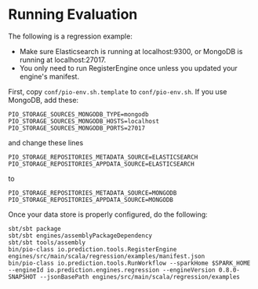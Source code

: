 Running Evaluation
==================

The following is a regression example:

- Make sure Elasticsearch is running at localhost:9300, or MongoDB is running at localhost:27017.
- You only need to run RegisterEngine once unless you updated your engine's manifest.

First, copy ``conf/pio-env.sh.template`` to ``conf/pio-env.sh``. If you use MongoDB, add these:

```
PIO_STORAGE_SOURCES_MONGODB_TYPE=mongodb
PIO_STORAGE_SOURCES_MONGODB_HOSTS=localhost
PIO_STORAGE_SOURCES_MONGODB_PORTS=27017
```

and change these lines

```
PIO_STORAGE_REPOSITORIES_METADATA_SOURCE=ELASTICSEARCH
PIO_STORAGE_REPOSITORIES_APPDATA_SOURCE=ELASTICSEARCH
```

to

```
PIO_STORAGE_REPOSITORIES_METADATA_SOURCE=MONGODB
PIO_STORAGE_REPOSITORIES_APPDATA_SOURCE=MONGODB
```

Once your data store is properly configured, do the following:

```
sbt/sbt package
sbt/sbt engines/assemblyPackageDependency
sbt/sbt tools/assembly
bin/pio-class io.prediction.tools.RegisterEngine engines/src/main/scala/regression/examples/manifest.json
bin/pio-class io.prediction.tools.RunWorkflow --sparkHome $SPARK_HOME --engineId io.prediction.engines.regression --engineVersion 0.8.0-SNAPSHOT --jsonBasePath engines/src/main/scala/regression/examples
```
